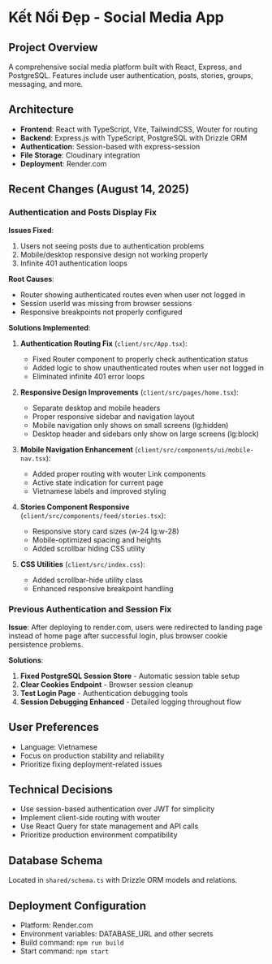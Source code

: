 # Kết Nối Đẹp - Social Media App

## Project Overview
A comprehensive social media platform built with React, Express, and PostgreSQL. Features include user authentication, posts, stories, groups, messaging, and more.

## Architecture
- **Frontend**: React with TypeScript, Vite, TailwindCSS, Wouter for routing
- **Backend**: Express.js with TypeScript, PostgreSQL with Drizzle ORM
- **Authentication**: Session-based with express-session
- **File Storage**: Cloudinary integration
- **Deployment**: Render.com

## Recent Changes (August 14, 2025)

### Authentication and Posts Display Fix
**Issues Fixed**:
1. Users not seeing posts due to authentication problems
2. Mobile/desktop responsive design not working properly 
3. Infinite 401 authentication loops

**Root Causes**:
- Router showing authenticated routes even when user not logged in
- Session userId was missing from browser sessions
- Responsive breakpoints not properly configured

**Solutions Implemented**:
1. **Authentication Routing Fix** (`client/src/App.tsx`):
   - Fixed Router component to properly check authentication status
   - Added logic to show unauthenticated routes when user not logged in
   - Eliminated infinite 401 error loops

2. **Responsive Design Improvements** (`client/src/pages/home.tsx`):
   - Separate desktop and mobile headers
   - Proper responsive sidebar and navigation layout
   - Mobile navigation only shows on small screens (lg:hidden)
   - Desktop header and sidebars only show on large screens (lg:block)

3. **Mobile Navigation Enhancement** (`client/src/components/ui/mobile-nav.tsx`):
   - Added proper routing with wouter Link components
   - Active state indication for current page
   - Vietnamese labels and improved styling

4. **Stories Component Responsive** (`client/src/components/feed/stories.tsx`):
   - Responsive story card sizes (w-24 lg:w-28)
   - Mobile-optimized spacing and heights
   - Added scrollbar hiding CSS utility

5. **CSS Utilities** (`client/src/index.css`):
   - Added scrollbar-hide utility class
   - Enhanced responsive breakpoint handling

### Previous Authentication and Session Fix
**Issue**: After deploying to render.com, users were redirected to landing page instead of home page after successful login, plus browser cookie persistence problems.

**Solutions**:
1. **Fixed PostgreSQL Session Store** - Automatic session table setup
2. **Clear Cookies Endpoint** - Browser session cleanup
3. **Test Login Page** - Authentication debugging tools
4. **Session Debugging Enhanced** - Detailed logging throughout flow

## User Preferences
- Language: Vietnamese
- Focus on production stability and reliability
- Prioritize fixing deployment-related issues

## Technical Decisions
- Use session-based authentication over JWT for simplicity
- Implement client-side routing with wouter
- Use React Query for state management and API calls
- Prioritize production environment compatibility

## Database Schema
Located in `shared/schema.ts` with Drizzle ORM models and relations.

## Deployment Configuration
- Platform: Render.com
- Environment variables: DATABASE_URL and other secrets
- Build command: `npm run build`
- Start command: `npm start`
